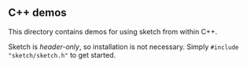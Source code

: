 ## C++ demos

This directory contains demos for using sketch from within C++.

Sketch is _header-only_, so installation is not necessary. Simply `#include "sketch/sketch.h"` to get started.

